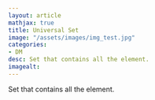 ```yaml
---
layout: article
mathjax: true
title: Universal Set
image: "/assets/images/img_test.jpg"
categories:
- DM
desc: Set that contains all the element. 
imagealt: 
---
```


Set that contains all the element.